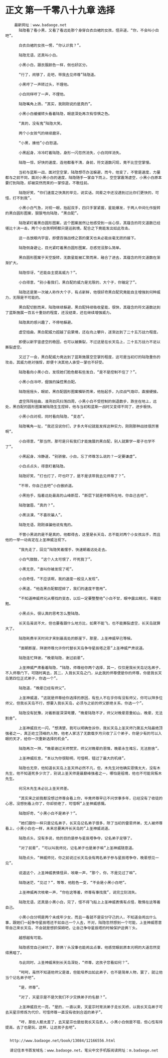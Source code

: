 # 正文 第一千零八十九章 选择
        最新网址：www.badaoge.net
          陆隐看了看小黑，又看了看远处那个身穿白衣白裙的女孩，怪异道，“你，不会叫小白吧”。
      
          白衣白裙的女孩一愣，“你认识我？”。
      
          陆隐无语，还真叫小白。
      
          小黑小白，跟衣服颜色一样，倒也好区分。
      
          “行了，闹够了，走吧，带我去见师尊”陆隐道。
      
          小黑哼了一声转过头，不理他。
      
          小白同样哼了一声，不理他。
      
          陆隐嘴角上扬，“其实，我刚刚说的是真的”。
      
          小黑小白缓缓转头看着陆隐，眼底深处再次有惊惧之色。
      
          “真的，没有鬼”陆隐大笑。
      
          两个小女孩气的继续磨牙。
      
          “小黑，揍他”小白怒道。
      
          小黑起身，冷冷盯着陆隐，身形一闪忽然消失，小白同样消失。
      
          陆隐一惊，好快的速度，连他都看不清，身前，符文道数闪现，竟不比空空掌慢。
      
          当初与蓝斯一战，面对空空掌，陆隐想尽办法躲避，而今，他变了，不管是速度，力量都与之前不同，面对小黑小白的速度，陆隐随手一掌自下而上，空空掌震荡虚空，小黑小白原本要打到陆隐，却被突然而来的一掌惊退，不敢往前。
      
          陆隐好笑，“你们速度之快真的罕见，说实话，同辈之中还没遇到过比你们更快的，可惜，打不到我”。
      
          小黑小白气急，对视一眼，抬起双手，四只手掌紧握，星能爆发，于两人中间化作旋转的黑白圆形图案，狠狠甩向陆隐，“黑白配”。
      
          陆隐紧盯着黑白圆形图案，这个图案居然让他感受到一丝心惊，其蕴含的符文道数已经堪比十决一击，两个小女孩明明都只是巡航境，配合之下竟能发出如此攻击。
      
          这一击放眼内宇宙，即便百强战榜之首的夏天也未必能丝毫无损的接下。
      
          陆隐侧身避让，目光紧盯着黑白圆形图案，总感觉没那么简单。
      
          黑白圆形图案于天空旋转，无数星能被汇聚而来，融合了进去，其蕴含的符文道数在渐渐扩大。
      
          陆隐惊讶，“还能自主提高威力？”。
      
          小白得意，“别小看我们，黑白配的威力是无限的，大个子，你输定了”。
      
          陆隐还是第一次被人称作大个子，有点新鲜，他很好奇黑白配究竟能自主增强到何种威力，无限是不可能的。
      
          黑白配切割而来，陆隐继续躲避，黑白配持续吸收星能，很快，其蕴含的符文道数达到了蓝斯施展一百五十重劲的程度，还没结束，还在继续增强威力。
      
          陆隐真的感兴趣了，不停地躲避。
      
          虚空扭曲，黑白配威力超越了启蒙境，还在向上攀升，逐渐达到了二十五万战力程度。
      
          即便以新宇宙虚空的稳固，也可以被撕裂，不过这是在长天岛上，二十五万战力不足以撕裂虚空。
      
          又过了一会，黑白配威力竟达到了蓝斯施展空空掌的程度，这可是当初打的陆隐重伤的攻击，其威力绝对强悍，即便十决其他人承受一掌也不好受。
      
          陆隐看向小黑小白，发现她们脸色都有些发白，“是不是控制不住了？”。
      
          小黑小白冷哼，倔强的操控黑白配。
      
          陆隐摇摇头，眼前，黑白配圆形图案橫斩而来，他抬起手，九纹战气烙印，直接硬接。
      
          虚空阵阵扭曲，凌冽劲风扫荡四周，小黑小白不受控制的倒退数步，跌坐在地上，远处，黑白配的圆形图案被陆隐生生捏碎，他与当初和蓝斯一战时又变得不同了，进步极快。
      
          小黑小白对视，同时看向陆隐，“变态”。
      
          陆隐嘴角一扯，“我还没说你们，才多大年纪就能发挥这种实力，刚刚那种战技很厉害啊”。
      
          小白得意，“那当然，那可是只有我们才能施展的黑白配，别人就算学一辈子也学不了”。
      
          小黑起身，冷静道，“别骄傲，小白，忘了师尊怎么说的？一定要谦虚”。
      
          小白点点头，得意盯着陆隐。
      
          陆隐好笑，“打也打了，吓也吓了，是不是该带我去见师尊了？”。
      
          “不带，你自己去吧”小白傲娇道。
      
          小黑抬手，指着远处最高的山峰断层，“断层下就是师尊所在地，你自己去吧”。
      
          陆隐皱眉，“真的？”。
      
          小黑淡漠，“不喜欢骗人”。
      
          陆隐无语，刚刚谁骗他说有鬼的。
      
          不管小黑说的是不是真的，他都得去，这里是长天岛，总不能对两个小女孩出手，而且他的一举一动肯定在上圣神威注视下。
      
          “我先走了，回见”陆隐笑着摆手，快速朝着远处走去。
      
          小白气鼓鼓，“这个人太可恨了，吓死我了”。
      
          小黑无奈，“谁叫你被发现了呢”。
      
          小白奇怪，“不应该啊，我的速度一般没人发现”。
      
          小黑道，“他连黑白配都捏碎了，我们的速度不管用”。
      
          “不知道神威师兄从哪找的变态，以后一定要整整他”小白不甘，眼中露出精光，带着狡黠。
      
          小黑点头，很认真的思考怎么整陆隐。
      
          长天岛虽说不大，但也要看跟什么地方比，如果不能飞，也不能撕裂虚空，长天岛就算大了。
      
          陆隐耗费半天时间才来到最高处的断崖下，那里，上圣神威早已等候。
      
          “面朝断崖，拜谢师尊允许你代替长天岛争夺星辰塔之恩”上圣神威严肃说道。
      
          陆隐连忙拜谢，“晚辈陆隐，谢过前辈”。
      
          上圣神威严肃看着陆隐，“陆隐，师尊给你两个选择，其一，仅仅是我长天岛记名弟子，不入师尊门下，可随时离去，其二，入我长天岛之门，从此我的师尊便是你的师尊，你是我长天岛第四位正式弟子，你选一个”。
      
          陆隐道，“晚辈已经有师父”。
      
          上圣神威道，“这就是师尊给你选择的原因，有些人不在乎你有没有师父，你可以拜多位师父，但我长天岛不行，想要入我长天岛，必须与之前的师父断绝关系，你选一个”。
      
          陆隐没有犹豫，对着断崖深深弯腰，“晚辈陆隐不才，师父对晚辈恩重如山，晚辈，无法割舍”。
      
          上圣神威目光一闪，“想清楚，我可以明确告诉你，我长天岛上圣天师乃第五大陆最绝顶强者之一，真正屹立顶峰的人物，他老人家活了无数载岁月只收了三个弟子，你是少有的可以入眼的天才，给你一次重新选择的机会”。
      
          陆隐再次一拜，“晚辈谢过天师赞赏，师父对晚辈的恩情，晚辈永生难忘，无法割舍”。
      
          上圣神威叹息，“本以为你很聪明，可惜啊，错过了最大的机缘”。
      
          陆隐也无奈，他知道长天岛上圣天师必然不凡，但，木先生对他确实恩情太大，没有木先生，他不知道死多少次了，别说上圣天师是最巅峰强者之一，哪怕是祖境，他也不可能背叛木先生。
      
          何况木先生未必比上圣天师差。
      
          “其实来之前我都没想过师尊会看上你，毕竟师尊早已不问世事多年，已经没有了收徒的心思，没想到看上你了，你却拒绝了，可惜啊”上圣神威感慨。
      
          陆隐好奇，“小黑小白不是弟子？”。
      
          “她们跟你一样只是记名弟子，长天岛记名弟子很多，除了当初的雷恩师弟，无人被师尊看上，小黑小白也一样，未来总要离开长天岛的”上圣神威说道。
      
          陆隐点头，没有多说，他的目的是参与星辰塔争夺，记名弟子足够了。
      
          “对了前辈”，“可以叫我师兄，记名弟子也是弟子嘛”上圣神威随意道。
      
          陆隐点头，“神威师兄，你之前说过长天岛会有两名弟子参与星辰塔争夺，晚辈想见一见”。
      
          说道这个，上圣神威表情怪异，咳嗽一声，“那个，你，不是见过了嘛”。
      
          陆隐迷茫，“见过？”，等等，他脸色一变，“不会是小黑小白吧”。
      
          上圣神威再次咳嗽一声，“你在这等着，师尊有事找我”，说完立刻消失。
      
          陆隐无语，还真是小黑小白，完了，怪不得飞船上上圣神威表情有点怪，敢情在这等着自己。
      
          小黑小白分明是两个未成年少女，而且一看就不是安分守己的人，不知道会闹出什么事，跟她们一起争夺星辰塔还不如自己一个人去，不对，陆隐忽然想到一个可能，上圣神威愿意带自己来长天岛，不会就是想抓保姆吧，让自己争夺星辰塔的时候保护这俩丫头。
      
          越想越有可能。
      
          陆隐感觉自己掉坑了，那俩丫头没事也能闹出点事，他感觉眼前原本光明的大道忽然变得黑暗了。
      
          与此同时，上圣神威来到长天岛深处，“师尊，这孩子您看如何？”。
      
          “呵呵，虽然不知道他师父是谁，但能培养出如此弟子，也不是简单人物，罢了，就让他当个记名弟子吧”。
      
          “是，师尊”。
      
          “对了，天星宗是不是欠我们不少交换弟子的名额？”。
      
          上圣神威目光一亮，“是的，一直以来，天星宗时常派弟子走长天桥，以我长天岛弟子可去天星宗修炼为代价，可惜师尊一直没有收到合适的弟子”。
      
          “哼，那些人都太差了，去天星宗也是给我长天岛丢人，小黑小白倒是不错，但心性有待提高，去了也是玩，这样，让这孩子去吧”。
      
      
      http://www.badaoge.net/book/13084/12166556.html
      
      请记住本书首发域名：www.badaoge.net。笔尖中文手机版阅读网址：m.badaoge.net